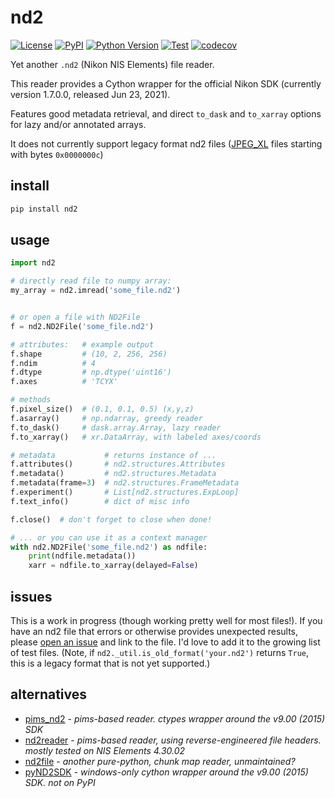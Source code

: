 # nd2

[![License](https://img.shields.io/pypi/l/nd2.svg?color=green)](https://github.com/tlambert03/nd2/raw/main/LICENSE)
[![PyPI](https://img.shields.io/pypi/v/nd2.svg?color=green)](https://pypi.org/project/nd2)
[![Python Version](https://img.shields.io/pypi/pyversions/nd2.svg?color=green)](https://python.org)
[![Test](https://github.com/tlambert03/nd2/actions/workflows/test.yml/badge.svg)](https://github.com/tlambert03/nd2/actions/workflows/test.yml)
[![codecov](https://codecov.io/gh/tlambert03/nd2/branch/main/graph/badge.svg)](https://codecov.io/gh/tlambert03/nd2)

Yet another `.nd2` (Nikon NIS Elements) file reader.

This reader provides a Cython wrapper for the official Nikon SDK (currently version 1.7.0.0, released Jun 23, 2021).

Features good metadata retrieval, and direct `to_dask` and `to_xarray` options for lazy and/or annotated arrays.

It does not currently support legacy format nd2 files ([JPEG_XL](https://en.wikipedia.org/wiki/JPEG_XL) files starting with bytes `0x0000000c`)

## install

```sh
pip install nd2
```

## usage

```python
import nd2

# directly read file to numpy array:
my_array = nd2.imread('some_file.nd2')


# or open a file with ND2File
f = nd2.ND2File('some_file.nd2')

# attributes:   # example output
f.shape         # (10, 2, 256, 256)
f.ndim          # 4
f.dtype         # np.dtype('uint16')
f.axes          # 'TCYX'

# methods
f.pixel_size()  # (0.1, 0.1, 0.5) (x,y,z)
f.asarray()     # np.ndarray, greedy reader
f.to_dask()     # dask.array.Array, lazy reader
f.to_xarray()   # xr.DataArray, with labeled axes/coords

# metadata           # returns instance of ...
f.attributes()       # nd2.structures.Attributes
f.metadata()         # nd2.structures.Metadata
f.metadata(frame=3)  # nd2.structures.FrameMetadata
f.experiment()       # List[nd2.structures.ExpLoop]
f.text_info()        # dict of misc info

f.close()  # don't forget to close when done!

# ... or you can use it as a context manager
with nd2.ND2File('some_file.nd2') as ndfile:
    print(ndfile.metadata())
    xarr = ndfile.to_xarray(delayed=False)
```

## issues

This is a work in progress (though working pretty well for most files!). If you have an nd2 file that errors or otherwise provides unexpected results, please [open an issue](https://github.com/tlambert03/nd2/issues/new) and link to the file.  I'd love to add it to the growing list of test files.  (Note, if `nd2._util.is_old_format('your.nd2')` returns `True`, this is a legacy format that is not yet supported.)

## alternatives

- [pims_nd2](https://github.com/soft-matter/pims_nd2) - *pims-based reader. ctypes wrapper around the v9.00 (2015) SDK*
- [nd2reader](https://github.com/rbnvrw/nd2reader) - *pims-based reader, using reverse-engineered file headers. mostly tested on NIS Elements 4.30.02*
- [nd2file](https://github.com/csachs/nd2file) - *another pure-python, chunk map reader, unmaintained?*
- [pyND2SDK](https://github.com/aarpon/pyND2SDK) - *windows-only cython wrapper around the v9.00 (2015) SDK. not on PyPI*

